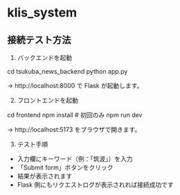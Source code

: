 # klis_system
## 接続テスト方法

1. バックエンドを起動

cd tsukuba_news_backend
python app.py

→ http://localhost:8000 で Flask が起動します。

2. フロントエンドを起動

cd frontend
npm install   # 初回のみ
npm run dev

→ http://localhost:5173 をブラウザで開きます。

3. テスト手順

- 入力欄にキーワード（例：「筑波」）を入力
- 「Submit form」ボタンをクリック
- 結果が表示されます
- Flask 側にもリクエストログが表示されれば接続成功です
